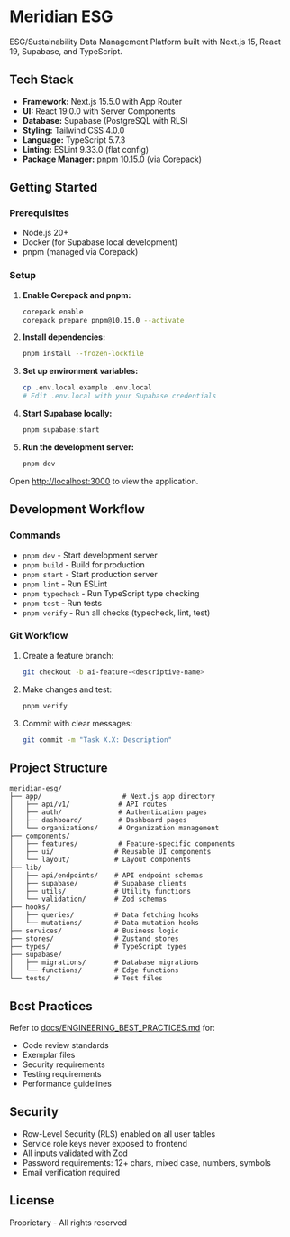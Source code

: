 # Meridian ESG

ESG/Sustainability Data Management Platform built with Next.js 15, React 19, Supabase, and TypeScript.

## Tech Stack

- **Framework:** Next.js 15.5.0 with App Router
- **UI:** React 19.0.0 with Server Components
- **Database:** Supabase (PostgreSQL with RLS)
- **Styling:** Tailwind CSS 4.0.0
- **Language:** TypeScript 5.7.3
- **Linting:** ESLint 9.33.0 (flat config)
- **Package Manager:** pnpm 10.15.0 (via Corepack)

## Getting Started

### Prerequisites

- Node.js 20+
- Docker (for Supabase local development)
- pnpm (managed via Corepack)

### Setup

1. **Enable Corepack and pnpm:**
   ```bash
   corepack enable
   corepack prepare pnpm@10.15.0 --activate
   ```

2. **Install dependencies:**
   ```bash
   pnpm install --frozen-lockfile
   ```

3. **Set up environment variables:**
   ```bash
   cp .env.local.example .env.local
   # Edit .env.local with your Supabase credentials
   ```

4. **Start Supabase locally:**
   ```bash
   pnpm supabase:start
   ```

5. **Run the development server:**
   ```bash
   pnpm dev
   ```

Open [http://localhost:3000](http://localhost:3000) to view the application.

## Development Workflow

### Commands

- `pnpm dev` - Start development server
- `pnpm build` - Build for production
- `pnpm start` - Start production server
- `pnpm lint` - Run ESLint
- `pnpm typecheck` - Run TypeScript type checking
- `pnpm test` - Run tests
- `pnpm verify` - Run all checks (typecheck, lint, test)

### Git Workflow

1. Create a feature branch:
   ```bash
   git checkout -b ai-feature-<descriptive-name>
   ```

2. Make changes and test:
   ```bash
   pnpm verify
   ```

3. Commit with clear messages:
   ```bash
   git commit -m "Task X.X: Description"
   ```

## Project Structure

```
meridian-esg/
├── app/                    # Next.js app directory
│   ├── api/v1/            # API routes
│   ├── auth/              # Authentication pages
│   ├── dashboard/         # Dashboard pages
│   └── organizations/     # Organization management
├── components/
│   ├── features/          # Feature-specific components
│   ├── ui/               # Reusable UI components
│   └── layout/           # Layout components
├── lib/
│   ├── api/endpoints/    # API endpoint schemas
│   ├── supabase/         # Supabase clients
│   ├── utils/            # Utility functions
│   └── validation/       # Zod schemas
├── hooks/
│   ├── queries/          # Data fetching hooks
│   └── mutations/        # Data mutation hooks
├── services/             # Business logic
├── stores/               # Zustand stores
├── types/                # TypeScript types
├── supabase/
│   ├── migrations/       # Database migrations
│   └── functions/        # Edge functions
└── tests/                # Test files
```

## Best Practices

Refer to [docs/ENGINEERING_BEST_PRACTICES.md](docs/ENGINEERING_BEST_PRACTICES.md) for:
- Code review standards
- Exemplar files
- Security requirements
- Testing requirements
- Performance guidelines

## Security

- Row-Level Security (RLS) enabled on all user tables
- Service role keys never exposed to frontend
- All inputs validated with Zod
- Password requirements: 12+ chars, mixed case, numbers, symbols
- Email verification required

## License

Proprietary - All rights reserved
